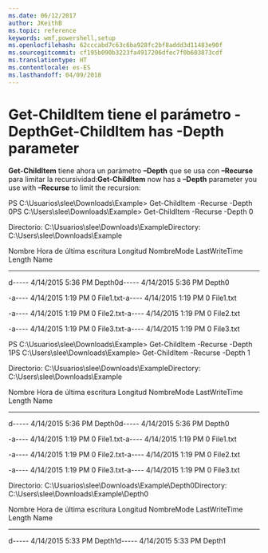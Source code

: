 ```yaml
---
ms.date: 06/12/2017
author: JKeithB
ms.topic: reference
keywords: wmf,powershell,setup
ms.openlocfilehash: 62cccabd7c63c6ba928fc2bf8addd3d11483e90f
ms.sourcegitcommit: cf195b090b3223fa4917206dfec7f0b603873cdf
ms.translationtype: HT
ms.contentlocale: es-ES
ms.lasthandoff: 04/09/2018
---
```

# <a name="get-childitem-has--depth-parameter"></a><span data-ttu-id="7ce30-102">Get-ChildItem tiene el parámetro -Depth</span><span class="sxs-lookup"><span data-stu-id="7ce30-102">Get-ChildItem has -Depth parameter</span></span>
<span data-ttu-id="7ce30-103">**Get-ChildItem** tiene ahora un parámetro **–Depth** que se usa con **–Recurse** para limitar la recursividad:</span><span class="sxs-lookup"><span data-stu-id="7ce30-103">**Get-ChildItem** now has a **–Depth** parameter you use with **–Recurse** to limit the recursion:</span></span>

<span data-ttu-id="7ce30-104">PS C:\\Usuarios\\slee\\Downloads\\Example&gt; Get-ChildItem -Recurse -Depth 0</span><span class="sxs-lookup"><span data-stu-id="7ce30-104">PS C:\\Users\\slee\\Downloads\\Example&gt; Get-ChildItem -Recurse -Depth 0</span></span>

<span data-ttu-id="7ce30-105">Directorio: C:\\Usuarios\\slee\\Downloads\\Example</span><span class="sxs-lookup"><span data-stu-id="7ce30-105">Directory: C:\\Users\\slee\\Downloads\\Example</span></span>

<span data-ttu-id="7ce30-106">Nombre Hora de última escritura Longitud Nombre</span><span class="sxs-lookup"><span data-stu-id="7ce30-106">Mode LastWriteTime Length Name</span></span>

---- ------------- ------ ----

<span data-ttu-id="7ce30-107">d----- 4/14/2015 5:36 PM Depth0</span><span class="sxs-lookup"><span data-stu-id="7ce30-107">d----- 4/14/2015 5:36 PM Depth0</span></span>

<span data-ttu-id="7ce30-108">-a---- 4/14/2015 1:19 PM 0 File1.txt</span><span class="sxs-lookup"><span data-stu-id="7ce30-108">-a---- 4/14/2015 1:19 PM 0 File1.txt</span></span>

<span data-ttu-id="7ce30-109">-a---- 4/14/2015 1:19 PM 0 File2.txt</span><span class="sxs-lookup"><span data-stu-id="7ce30-109">-a---- 4/14/2015 1:19 PM 0 File2.txt</span></span>

<span data-ttu-id="7ce30-110">-a---- 4/14/2015 1:19 PM 0 File3.txt</span><span class="sxs-lookup"><span data-stu-id="7ce30-110">-a---- 4/14/2015 1:19 PM 0 File3.txt</span></span>

<span data-ttu-id="7ce30-111">PS C:\\Usuarios\\slee\\Downloads\\Example&gt; Get-ChildItem -Recurse -Depth 1</span><span class="sxs-lookup"><span data-stu-id="7ce30-111">PS C:\\Users\\slee\\Downloads\\Example&gt; Get-ChildItem -Recurse -Depth 1</span></span>

<span data-ttu-id="7ce30-112">Directorio: C:\\Usuarios\\slee\\Downloads\\Example</span><span class="sxs-lookup"><span data-stu-id="7ce30-112">Directory: C:\\Users\\slee\\Downloads\\Example</span></span>

<span data-ttu-id="7ce30-113">Nombre Hora de última escritura Longitud Nombre</span><span class="sxs-lookup"><span data-stu-id="7ce30-113">Mode LastWriteTime Length Name</span></span>

---- ------------- ------ ----

<span data-ttu-id="7ce30-114">d----- 4/14/2015 5:36 PM Depth0</span><span class="sxs-lookup"><span data-stu-id="7ce30-114">d----- 4/14/2015 5:36 PM Depth0</span></span>

<span data-ttu-id="7ce30-115">-a---- 4/14/2015 1:19 PM 0 File1.txt</span><span class="sxs-lookup"><span data-stu-id="7ce30-115">-a---- 4/14/2015 1:19 PM 0 File1.txt</span></span>

<span data-ttu-id="7ce30-116">-a---- 4/14/2015 1:19 PM 0 File2.txt</span><span class="sxs-lookup"><span data-stu-id="7ce30-116">-a---- 4/14/2015 1:19 PM 0 File2.txt</span></span>

<span data-ttu-id="7ce30-117">-a---- 4/14/2015 1:19 PM 0 File3.txt</span><span class="sxs-lookup"><span data-stu-id="7ce30-117">-a---- 4/14/2015 1:19 PM 0 File3.txt</span></span>

<span data-ttu-id="7ce30-118">Directorio: C:\\Usuarios\\slee\\Downloads\\Example\\Depth0</span><span class="sxs-lookup"><span data-stu-id="7ce30-118">Directory: C:\\Users\\slee\\Downloads\\Example\\Depth0</span></span>

<span data-ttu-id="7ce30-119">Nombre Hora de última escritura Longitud Nombre</span><span class="sxs-lookup"><span data-stu-id="7ce30-119">Mode LastWriteTime Length Name</span></span>

---- ------------- ------ ----

<span data-ttu-id="7ce30-120">d----- 4/14/2015 5:33 PM Depth1</span><span class="sxs-lookup"><span data-stu-id="7ce30-120">d----- 4/14/2015 5:33 PM Depth1</span></span>